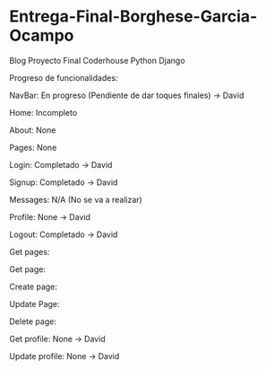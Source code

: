 # Entrega-Final-Borghese-Garcia-Ocampo
Blog Proyecto Final Coderhouse Python Django



Progreso de funcionalidades:


NavBar: En progreso (Pendiente de dar toques finales) -> David

Home: Incompleto

About: None

Pages: None

Login: Completado -> David

Signup: Completado -> David

Messages: N/A (No se va a realizar)

Profile: None -> David

Logout: Completado -> David

Get pages:

Get page:

Create page:

Update Page:

Delete page:

Get profile: None -> David

Update profile: None -> David
